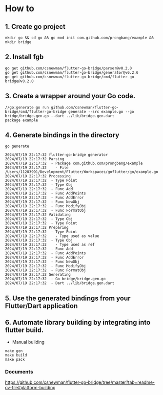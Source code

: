 # How to

## 1. Create go project

```shell
mkdir go && cd go && go mod init com.github.com/prongbang/example && mkdir bridge
```

## 2. Install fgb

```shell
go get github.com/csnewman/flutter-go-bridge/parser@v0.2.0
go get github.com/csnewman/flutter-go-bridge/generator@v0.2.0
go get github.com/csnewman/flutter-go-bridge/cmd/flutter-go-bridge@v0.2.0
```

## 3. Create a wrapper around your Go code.

```shell
//go:generate go run github.com/csnewman/flutter-go-bridge/cmd/flutter-go-bridge generate --src example.go --go bridge/bridge.gen.go --dart ../lib/bridge.gen.dart
package example
```

## 4. Generate bindings in the directory

```shell
go generate
```

```shell
2024/07/19 22:17:32 flutter-go-bridge generator
2024/07/19 22:17:32 Parsing
2024/07/19 22:17:32  - Package com.github.com/prongbang/example
2024/07/19 22:17:32    - File /Users/11283991/Development/Flutter/Workspaces/goflutter/go/example.go
2024/07/19 22:17:32 Processing
2024/07/19 22:17:32  - Type Point
2024/07/19 22:17:32  - Type Obj
2024/07/19 22:17:32  - Func Add
2024/07/19 22:17:32  - Func AddPoints
2024/07/19 22:17:32  - Func AddError
2024/07/19 22:17:32  - Func NewObj
2024/07/19 22:17:32  - Func ModifyObj
2024/07/19 22:17:32  - Func FormatObj
2024/07/19 22:17:32 Validating
2024/07/19 22:17:32  - Type Obj
2024/07/19 22:17:32  - Type Point
2024/07/19 22:17:32 Preparing
2024/07/19 22:17:32  - Type Point
2024/07/19 22:17:32    - Type used as value
2024/07/19 22:17:32  - Type Obj
2024/07/19 22:17:32    - Type used as ref
2024/07/19 22:17:32  - Func Add
2024/07/19 22:17:32  - Func AddPoints
2024/07/19 22:17:32  - Func AddError
2024/07/19 22:17:32  - Func NewObj
2024/07/19 22:17:32  - Func ModifyObj
2024/07/19 22:17:32  - Func FormatObj
2024/07/19 22:17:32 Generating
2024/07/19 22:17:32  - Go bridge/bridge.gen.go
2024/07/19 22:17:32  - Dart ../lib/bridge.gen.dart
```

## 5. Use the generated bindings from your Flutter/Dart application

## 6. Automate library building by integrating into flutter build.

- Manual building

```shell
make gen
make build
make pack
```

### Documents

https://github.com/csnewman/flutter-go-bridge/tree/master?tab=readme-ov-file#platform-building